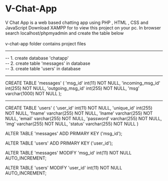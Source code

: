 # V-Chat-App
V Chat App is a web based chatting app using PHP , HTML , CSS and JavaScript
Download XAMPP for to view this project on your pc.
In browser search localhost/phpmyadmin and create the table below<br/><br/>
v-chat-app folder contains project files<br/>
<hr/>
-- 1. create database 'chatapp' <br/>
-- 2. create table 'messages' in database<br/>
-- 3. create table 'users' in database<br/>

-- -------------------------------------------------------

CREATE TABLE 'messages' (
  'msg_id' int(11) NOT NULL,
  'incoming_msg_id' int(255) NOT NULL,
  'outgoing_msg_id' int(255) NOT NULL,
  'msg' varchar(1000) NOT NULL
); 

-- --------------------------------------------------------

CREATE TABLE 'users' (
  'user_id' int(11) NOT NULL,
  'unique_id' int(255) NOT NULL,
  'fname' varchar(255) NOT NULL,
  'lname' varchar(255) NOT NULL,
  'email' varchar(255) NOT NULL,
  'password' varchar(255) NOT NULL,
  'img' varchar(255) NOT NULL,
  'status' varchar(255) NOT NULL
) 



ALTER TABLE 'messages'
  ADD PRIMARY KEY ('msg_id');

ALTER TABLE 'users'
  ADD PRIMARY KEY ('user_id');

ALTER TABLE 'messages'
  MODIFY 'msg_id' int(11) NOT NULL AUTO_INCREMENT;

ALTER TABLE 'users'
  MODIFY 'user_id' int(11) NOT NULL AUTO_INCREMENT;



